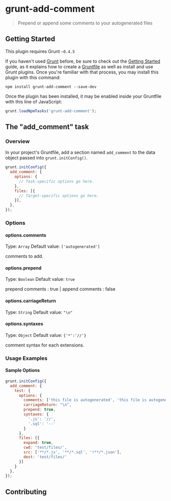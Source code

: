 # grunt-add-comment

> Prepend or append some comments to your autogenerated files

## Getting Started
This plugin requires Grunt `~0.4.5`

If you haven't used [Grunt](http://gruntjs.com/) before, be sure to check out the [Getting Started](http://gruntjs.com/getting-started) guide, as it explains how to create a [Gruntfile](http://gruntjs.com/sample-gruntfile) as well as install and use Grunt plugins. Once you're familiar with that process, you may install this plugin with this command:

```shell
npm install grunt-add-comment --save-dev
```

Once the plugin has been installed, it may be enabled inside your Gruntfile with this line of JavaScript:

```js
grunt.loadNpmTasks('grunt-add-comment');
```

## The "add_comment" task

### Overview
In your project's Gruntfile, add a section named `add_comment` to the data object passed into `grunt.initConfig()`.

```js
grunt.initConfig({
  add_comment: {
    options: {
      // Task-specific options go here.
    },
    files: [{
      // Target-specific options go here.
    }],
  },
});
```

### Options

#### options.comments
Type: `Array`
Default value: `['autogenerated']`

comments to add.

#### options.prepend
Type: `Boolean`
Default value: `true`

prepend comments : true | append comments : false

#### options.carriageReturn
Type: `String`
Default value: `"\n"`

#### options.syntaxes
Type: `Object`
Default value: `{'*':'//'}`

comment syntax for each extensions.

### Usage Examples

#### Sample Options

```js
grunt.initConfig({
  add_comment: {
    test: {
      options: {
        comments: ['this file is autogenerated', 'this file is autogenerated 2'],
        carriageReturn: "\n",
        prepend: true,
        syntaxes: {
          '.js': '//',
          '.sql': '--'
        }
      },
      files: [{
        expand: true,
        cwd: 'test/files/',
        src: ['**/*.js', '**/*.sql', '!**/*.json'],
        dest: 'test/files/'
      }]
    }
  },
});
```

## Contributing